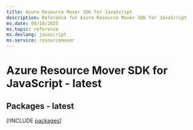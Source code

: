 ```yaml
---
title: Azure Resource Mover SDK for JavaScript
description: Reference for Azure Resource Mover SDK for JavaScript
ms.date: 09/10/2025
ms.topic: reference
ms.devlang: javascript
ms.service: resourcemover
---
```

# Azure Resource Mover SDK for JavaScript - latest
## Packages - latest
[!INCLUDE [packages](resource-mover-index.md)]